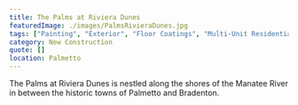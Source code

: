 ```yaml
---
title: The Palms at Riviera Dunes
featuredImage: ./images/PalmsRivieraDunes.jpg
tags: ["Painting", "Exterior", "Floor Coatings", "Multi-Unit Residential", "Interior"]
category: New Construction
quote: []
location: Palmetto
---
```

The Palms at Riviera Dunes is nestled along the shores of the Manatee River in
between the historic towns of Palmetto and Bradenton.

